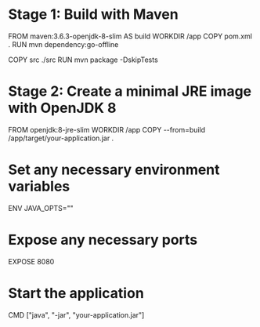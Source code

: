 
# Stage 1: Build with Maven
FROM maven:3.6.3-openjdk-8-slim AS build
WORKDIR /app
COPY pom.xml .
RUN mvn dependency:go-offline

COPY src ./src
RUN mvn package -DskipTests

# Stage 2: Create a minimal JRE image with OpenJDK 8
FROM openjdk:8-jre-slim
WORKDIR /app
COPY --from=build /app/target/your-application.jar .

# Set any necessary environment variables
ENV JAVA_OPTS=""

# Expose any necessary ports
EXPOSE 8080

# Start the application
CMD ["java", "-jar", "your-application.jar"]